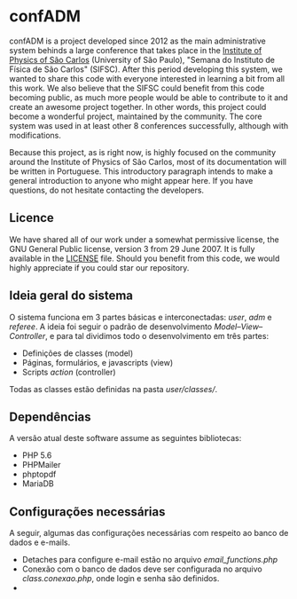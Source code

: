 confADM
====

confADM is a project developed since 2012 as the main administrative system behinds a large conference that takes place in the [Institute of Physics of São Carlos](http://www.ifsc.usp.br/) (University of São Paulo), "Semana do Instituto de Física de São Carlos" (SIFSC). After this period developing this system, we wanted to share this code with everyone interested in learning a bit from all this work. We also believe that the SIFSC could benefit from this code becoming public, as much more people would be able to contribute to it and create an awesome project together. In other words, this project could become a wonderful project, maintained by the community. The core system was used in at least other 8 conferences successfully, although with modifications.

Because this project, as is right now, is highly focused on the community around the Institute of Physics of São Carlos, most of its documentation will be written in Portuguese. This introductory paragraph intends to make a general introduction to anyone who might appear here. If you have questions, do not hesitate contacting the developers.


Licence
---

We have shared all of our work under a somewhat permissive license, the GNU
General Public license, version 3 from 29 June 2007. It is fully available in
the [LICENSE](https://github.com/VandroiyLabs/confADM/blob/master/LICENSE) file.
Should you benefit from this code, we would highly appreciate if you could star
our repository.


Ideia geral do sistema
---

O sistema funciona em 3 partes básicas e interconectadas: _user_, _adm_ e _referee_. A ideia foi seguir o padrão de desenvolvimento _Model–View–Controller_, e para tal dividimos todo o desenvolvimento em três partes:

* Definições de classes (model)
* Páginas, formulários, e javascripts (view)
* Scripts _action_ (controller)

Todas as classes estão definidas na pasta _user/classes/_.

Dependências
----

A versão atual deste software assume as seguintes bibliotecas:

* PHP 5.6
* PHPMailer
* phptopdf
* MariaDB


Configurações necessárias
---

A seguir, algumas das configurações necessárias com respeito ao banco de dados e e-mails.

* Detaches para configure e-mail estão no arquivo _email_functions.php_
* Conexão com o banco de dados deve ser configurada no arquivo _class.conexao.php_, onde login e senha são definidos.
*
